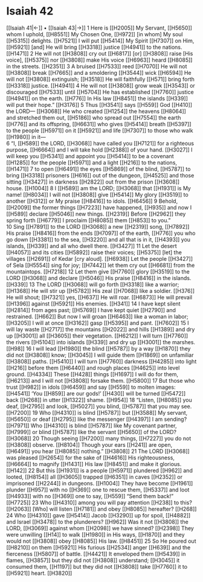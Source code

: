 # Isaiah 42
[[Isaiah 41|←]] • [[Isaiah 43|→]]
1 Here is [[H2005]] My Servant, [[H5650]] whom I uphold, [[H8551]] My Chosen One, [[H972]] [in whom] My soul [[H5315]] delights. [[H7521]] I will put [[H5414]] My Spirit [[H7307]] on Him, [[H5921]] [and] He will bring [[H3318]] justice [[H4941]] to the nations. [[H1471]] 
2 He will not [[H3808]] cry out [[H6817]] [or] [[H3808]] raise [His voice], [[H5375]] nor [[H3808]] make His voice [[H6963]] heard [[H8085]] in the streets. [[H2351]] 
3 A bruised [[H7533]] reed [[H7070]] He will not [[H3808]] break [[H7665]] and a smoldering [[H3544]] wick [[H6594]] He will not [[H3808]] extinguish; [[H3518]] He will faithfully [[H571]] bring forth [[H3318]] justice. [[H4941]] 
4 He will not [[H3808]] grow weak [[H3543]] or discouraged [[H7533]] until [[H5704]] He has established [[H7760]] justice [[H4941]] on the earth. [[H776]] In His law [[H8451]] the islands [[H339]] will put their hope.” [[H3176]] 
5 Thus [[H3541]] says [[H559]] God [[H410]] the LORD— [[H3068]] He who created [[H1254]] the heavens [[H8064]] and stretched them out, [[H5186]] who spread out [[H7554]] the earth [[H776]] and its offspring, [[H6631]] who gives [[H5414]] breath [[H5397]] to the people [[H5971]] on it [[H5921]] and life [[H7307]] to those who walk [[H1980]] in it—  
6 “I, [[H589]] the LORD, [[H3068]] have called you [[H7121]] for a righteous purpose, [[H6664]] and I will take hold [[H2388]] of your hand. [[H3027]] I will keep you [[H5341]] and appoint you [[H5414]] to be a covenant [[H1285]] for the people [[H5971]] and a light [[H216]] to the nations, [[H1471]] 
7 to open [[H6491]] the eyes [[H5869]] of the blind, [[H5787]] to bring [[H3318]] prisoners [[H616]] out of the dungeon, [[H4525]] and those sitting [[H3427]] in darkness [[H2822]] out from the prison [[H3608]] house. [[H1004]] 
8 I [[H589]] am the LORD; [[H3068]] that [[H1931]] is My name! [[H8034]] I will not [[H3808]] give [[H5414]] My glory [[H3519]] to another [[H312]] or My praise [[H8416]] to idols. [[H6456]] 
9 Behold, [[H2009]] the former things [[H7223]] have happened, [[H935]] and now I [[H589]] declare [[H5046]] new things. [[H2319]] Before [[H2962]] they spring forth [[H6779]] I proclaim [[H8085]] them [[H853]] to you.”  
10 Sing [[H7891]] to the LORD [[H3068]] a new [[H2319]] song, [[H7892]] His praise [[H8416]] from the ends [[H7097]] of the earth, [[H776]] you who go down [[H3381]] to the sea, [[H3220]] and all that is in it, [[H4393]] you islands, [[H339]] and all who dwell there. [[H3427]] 
11 Let the desert [[H4057]] and its cities [[H5892]] raise their voices; [[H5375]] [let] the villages [[H2691]] of Kedar [cry aloud]. [[H6938]] Let the people [[H3427]] of Sela [[H5554]] sing for joy; [[H7442]] let them cry out [[H6681]] from the mountaintops. [[H7218]] 
12 Let them give [[H7760]] glory [[H3519]] to the LORD [[H3068]] and declare [[H5046]] His praise [[H8416]] in the islands. [[H339]] 
13 The LORD [[H3068]] will go forth [[H3318]] like a warrior; [[H1368]] He will stir up [[H5782]] His zeal [[H7068]] like a soldier. [[H376]] He will shout; [[H7321]] yes, [[H637]] He will roar. [[H6873]] He will prevail [[H1396]] against [[H5921]] His enemies. [[H341]] 
14 I have kept silent [[H2814]] from ages past; [[H5769]] I have kept quiet [[H2790]] and restrained. [[H662]] But now I will groan [[H6463]] like a woman in labor; [[H3205]] I will at once [[H3162]] gasp [[H5395]] and pant. [[H7602]] 
15 I will lay waste [[H2717]] the mountains [[H2022]] and hills [[H1389]] and dry up [[H3001]] all [[H3605]] their vegetation. [[H6212]] I will turn [[H7760]] the rivers [[H5104]] into islands [[H339]] and dry up [[H3001]] the marshes. [[H98]] 
16 I will lead [[H1980]] the blind [[H5787]] by a way [[H1870]] they did not [[H3808]] know; [[H3045]] I will guide them [[H1869]] on unfamiliar [[H3808]] paths. [[H5410]] I will turn [[H7760]] darkness [[H4285]] into light [[H216]] before them [[H6440]] and rough places [[H4625]] into level ground. [[H4334]] These [[H428]] things [[H1697]] I will do for them, [[H6213]] and I will not [[H3808]] forsake them. [[H5800]] 
17 But those who trust [[H982]] in idols [[H6459]] and say [[H559]] to molten images: [[H4541]] ‘You [[H859]] are our gods!’ [[H430]] will be turned [[H5472]] back [[H268]] in utter [[H1322]] shame. [[H954]] 
18 “Listen, [[H8085]] you deaf, [[H2795]] and look, [[H5027]] you blind, [[H5787]] that you may see. [[H7200]] 
19 Who [[H4310]] is blind [[H5787]] but [[H3588]] My servant, [[H5650]] or deaf [[H2795]] like the messenger [[H4397]] I am sending? [[H7971]] Who [[H4310]] is blind [[H5787]] like My covenant partner, [[H7999]] or blind [[H5787]] like the servant [[H5650]] of the LORD? [[H3068]] 
20 Though seeing [[H7200]] many things, [[H7227]] you do not [[H3808]] observe. [[H8104]] Though your ears [[H241]] are open, [[H6491]] you hear [[H8085]] nothing.” [[H3808]] 
21 The LORD [[H3068]] was pleased [[H2654]] for the sake of [[H4616]] His righteousness, [[H6664]] to magnify [[H1431]] His law [[H8451]] and make it glorious. [[H142]] 
22 But this [[H1931]] is a people [[H5971]] plundered [[H962]] and looted, [[H8154]] all [[H3605]] trapped [[H6351]] in caves [[H2352]] or imprisoned [[H2244]] in dungeons. [[H1004]] They have become [[H1961]] plunder [[H957]] with no [[H369]] one to rescue them, [[H5337]] and loot [[H4933]] with no [[H369]] one to say, [[H559]] “Send them back!” [[H7725]] 
23 Who [[H4310]] among you  will pay attention [[H238]] to this? [[H2063]] [Who] will listen [[H7181]] and obey [[H8085]] hereafter? [[H268]] 
24 Who [[H4310]] gave [[H5414]] Jacob [[H3290]] up for spoil, [[H4882]] and Israel [[H3478]] to the plunderers? [[H962]] Was it not [[H3808]] the LORD, [[H3069]] against whom [[H2098]] we have sinned? [[H2398]] They were unwilling [[H14]] to walk [[H1980]] in His ways, [[H1870]] and they would not [[H3808]] obey [[H8085]] His law. [[H8451]] 
25 So He poured out [[H8210]] on them [[H5921]] His furious [[H2534]] anger [[H639]] and the fierceness [[H5807]] of battle. [[H4421]] It enveloped them [[H5439]] in flames, [[H3857]] but they did not [[H3808]] understand; [[H3045]] it consumed them, [[H1197]] but they did not [[H3808]] take [[H7760]] it to [[H5921]] heart. [[H3820]] 
